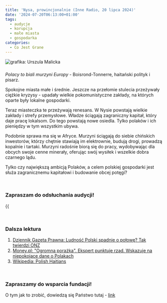 ```yaml
---
title: 'Nysa, prowincjonalnie (Inne Radio, 20 lipca 2024)'
date: '2024-07-20T06:13:00+01:00'
tags:
  - audycje
  - korupcja
  - małe miasta
  - gospodarka
categories:
  - Co Jest Grane
---
```


![grafika: Urszula Malicka](/uploads/CJG_75_2024_07_20.png)

### 

*Polacy to biali murzyni Europy* - Boisrond-Tonnerre, haitański polityk i pisarz.

Spokojne miasta małe i średnie. Jeszcze na przełomie stulecia przeżywały ciężkie kryzysy - upadały wielkie pokomunistyczne zakłady, na których oparte były lokalne gospodarki. 

Teraz miasteczka te przeżywają renesans. W Nysie powstają wielkie zakłady i strefy przemysłowe. Władze ściągają zagraniczny kapitał, który daje pracę lokalsom. Do tego powstają nowe osiedla. Tylko polaków i ich pieniędzy w tym wszystkim ubywa.

Podobnie sprawa ma się w Afryce. Murzyni ściągają do siebie chińskich inwestorów, którzy chętnie stawiają im elektrownie, budują drogi, prowadzą kopalnie i tartaki. Murzyni radośnie biorą się do pracy, wydobywając dla obcych swoje cenne minerały, oferując swój wysiłek i wszelkie dobra czarnego lądu.

Tylko czy największą ambicją Polaków, a celem polskiej gospodarki jest służa zagranicznemu kapitałowi i budowanie obcej potęgi?

<br>

### Zapraszam do odsłuchania audycji!

{{<audio src="audio/LONG CJG_75_2024_07_20.mp3" caption="Zapis audycji CJG, publikowanej na łamach Innego Radia Głuchołazy w dniu 20 lipca 2024">}}

<br>

### Dalsza lektura

1. [Dziennik Gazeta Prawna: Ludność Polski spadnie o połowę? Tak twierdzi ONZ](https://www.gazetaprawna.pl/wiadomosci/swiat/artykuly/9545680,ludnosc-polski-spadnie-o-polowe-tak-twierdzi-onz.html)
2. [Money.pl: "Ogromna porażka". Ekspert punktuje rząd. Wskazuje na niepokojące dane o Polakach](https://www.money.pl/gospodarka/ogromna-porazka-ekspert-punktuje-rzad-wskazuje-na-niepokojace-dane-o-polakach-7049334498646944a.html)
3. [Wikipedia: Polish Haitians](https://en.wikipedia.org/wiki/Polish_Haitians)

<br>

### Zapraszamy do wsparcia fundacji!
O tym jak to zrobić, dowiedzą się Państwo tutaj - [link](https://audycje.com.pl/posts/wsparcie/)